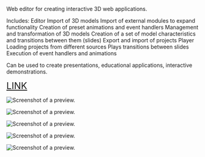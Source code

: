 Web editor for creating interactive 3D web applications.

Includes:
 Editor
    Import of 3D models
    Import of external modules to expand functionality
    Creation of preset animations and event handlers
    Management and transformation of 3D models
    Creation of a set of model characteristics and transitions between them (slides)
    Export and import of projects
 Player
    Loading projects from different sources
    Plays transitions between slides
    Execution of event handlers and animations

Can be used to create presentations, educational applications, interactive demonstrations.

<a href="https://slider.reneos.com/" style="font-size: 24px;">LINK</a>


![Screenshot of a preview.](https://s3.eu-west-1.amazonaws.com/3dbuilder.reneos.com/screens/apart.png)

![Screenshot of a preview.](https://s3.eu-west-1.amazonaws.com/3dbuilder.reneos.com/screens/education.png)

![Screenshot of a preview.](https://s3.eu-west-1.amazonaws.com/3dbuilder.reneos.com/screens/example1.png)

![Screenshot of a preview.](https://s3.eu-west-1.amazonaws.com/3dbuilder.reneos.com/screens/screen1.png)

![Screenshot of a preview.](https://s3.eu-west-1.amazonaws.com/3dbuilder.reneos.com/screens/screen3.png)
